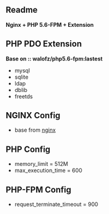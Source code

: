 **Readme**
-
**Nginx + PHP 5.6-FPM + Extension**

**PHP PDO Extension** 
-
**Base on :: walofz/php5.6-fpm:lastest**
- mysql
- sqlite
- ldap
- dblib
- freetds

**NGINX Config**
-
- base from [nginx](https://www.digitalocean.com/community/tools/nginx)

**PHP Config**
-
- memory_limit = 512M
- max_execution_time = 600

**PHP-FPM Config**
-
- request_terminate_timeout = 900